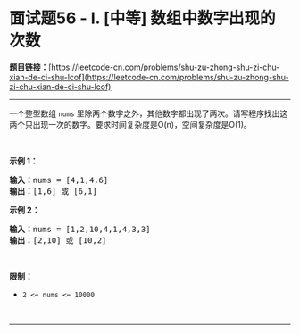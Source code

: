 # 面试题56 - I. [中等] 数组中数字出现的次数

**题目链接：**[https://leetcode-cn.com/problems/shu-zu-zhong-shu-zi-chu-xian-de-ci-shu-lcof](https://leetcode-cn.com/problems/shu-zu-zhong-shu-zi-chu-xian-de-ci-shu-lcof)

---

<div class="content__1Y2H">
 <div class="notranslate">
  <p>一个整型数组 <code>nums</code> 里除两个数字之外，其他数字都出现了两次。请写程序找出这两个只出现一次的数字。要求时间复杂度是O(n)，空间复杂度是O(1)。</p> 
  <p>&nbsp;</p> 
  <p><strong>示例 1：</strong></p> 
  <pre class="language-text"><strong>输入：</strong>nums = [4,1,4,6]
<strong>输出：</strong>[1,6] 或 [6,1]
</pre> 
  <p><strong>示例 2：</strong></p> 
  <pre class="language-text"><strong>输入：</strong>nums = [1,2,10,4,1,4,3,3]
<strong>输出：</strong>[2,10] 或 [10,2]</pre> 
  <p>&nbsp;</p> 
  <p><strong>限制：</strong></p> 
  <ul> 
   <li><code>2 &lt;= nums &lt;= 10000</code></li> 
  </ul> 
  <p>&nbsp;</p> 
 </div>
</div>

---

```

```